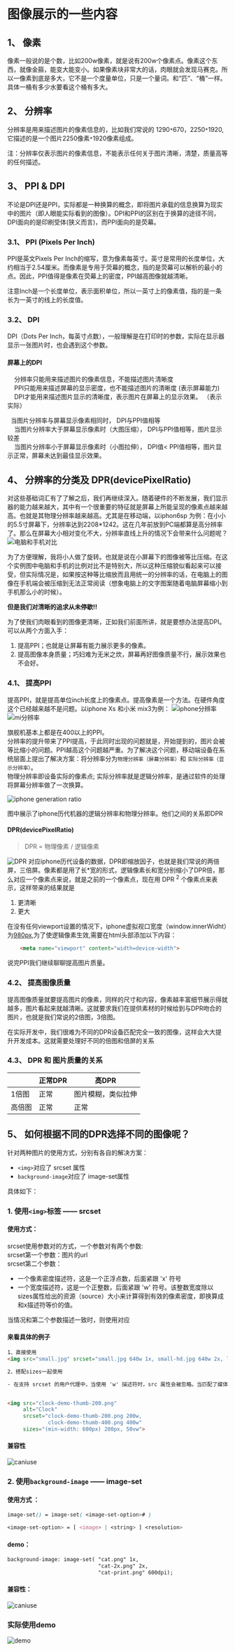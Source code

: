 # 图像展示的一些内容

## 1、 像素

  像素一般说的是个数，比如200w像素，就是说有200w个像素点。像素这个东西，就像金箍，能变大能变小。如果像素块非常大的话，肉眼就会发现马赛克。所以一像素到底是多大，它不是一个度量单位，只是一个量词。和“匹”、“桶”一样。具体一桶有多少水要看这个桶有多大。

## 2、 分辨率

  分辨率是用来描述图片的像素信息的，比如我们常说的 1290`*`670，2250`*`1920,它描述的是一个图片2250像素`*`1920像素组成。

  注：分辨率仅表示图片的像素信息，不能表示任何关于图片清晰，清楚，质量高等的任何描述。

## 3、 PPI & DPI

不论是DPI还是PPI，实际都是一种换算的概念，即将图片承载的信息换算为现实中的图片（即人眼能实际看到的图像）。DPI和PPI的区别在于换算的途径不同，DPI面向的是印刷受体(狭义而言)，而PPI面向的是荧幕。

### 3.1、 PPI (Pixels Per Inch)

PPI是英文Pixels Per Inch的缩写，意为像素每英寸。英寸是常用的长度单位，大约相当于2.54厘米。而像素是专用于荧幕的概念，指的是荧幕可以解析的最小的点。因此，PPI值得是像素在荧幕上的密度，PPI越高图像就越清晰。

注意Inch是一个长度单位，表示面积单位，所以一英寸上的像素值，指的是一条长为一英寸的线上的长度值。

### 3.2、 DPI

DPI（Dots Per Inch，每英寸点数），一般理解是在打印时的参数，实际在显示器显示一张图片时，也会遇到这个参数。

#### 屏幕上的DPI

    分辨率只能用来描述图片的像素信息，不能描述图片清晰度  
    PPI只能用来描述屏幕的显示密度，也不能描述图片的清晰度  (表示屏幕能力)  
    DPI才能用来描述图片显示的清晰度，表示图片在屏幕上的显示效果。  （表示实际）  

    当图片分辨率与屏幕显示像素相同时， DPI与PPI值相等  
    当图片分辨率大于屏幕显示像素时（大图压缩）， DPI与PPI值相等，图片显示较差  
    当图片分辨率小于屏幕显示像素时（小图拉伸）， DPI值< PPI值相等，图片显示正常，屏幕未达到最佳显示效果。

## 4、 分辨率的分类及 DPR(devicePixelRatio)
  
  对这些基础词汇有了了解之后，我们再继续深入。随着硬件的不断发展，我们显示器的能力越来越大，其中有一个很重要的特征就是屏幕上所能呈现的像素点越来越高。也就是其物理分辨率越来越高。尤其是在移动端，以iphon6sp 为例：在小小的5.5寸屏幕下，分辨率达到2208*1242。这在几年前放到PC端都算是高分辨率了。那么在屏幕大小相对变化不大，分辨率直线上升的情况下会带来什么问题呢？  
  ![电脑和手机对比](./image/same_pixel.png)  

  为了方便理解，我将小人做了旋转。也就是说在小屏幕下的图像被等比压缩。在这个实例图中电脑和手机的比例对比不是特别大，所以这种压缩貌似看起来可以接受，但实际情况是，如果按这种等比缩放而且用统一的分辨率的话，在电脑上的图像在手机端会被压缩到无法正常阅读（想象电脑上的文字图案随着电脑屏幕缩小到手机那么小的时候）。  

  **但是我们对清晰的追求从未停歇!!**

  为了使我们肉眼看到的图像更清晰，正如我们前面所讲，就是要想办法提高DPI。可以从两个方面入手：

  1. 提高PPI；也就是让屏幕有能力展示更多的像素。
  2. 提高图像本身质量；巧妇难为无米之炊，屏幕再好图像质量不行，展示效果也不会好。

### 4.1、 提高PPI

提高PPI，就是提高单位inch长度上的像素点。提高像素是一个方法。在硬件角度这个已经越来越不是问题。以iphone Xs 和小米 mix3为例：
![iphone分辨率](./image/iphone.png)
![mi分辨率](./image/mi.png)

旗舰机基本上都是在400以上的PPI。  
分辨率的提升带来了PPI提高，于此同时出现的问题就是，开始提到的，图片会被等比缩小的问题。PPI越高这个问题越严重。为了解决这个问题，移动端设备在系统层面上提出了解决方案：将分辨率分为`物理分辨率（屏幕分辨率）`和 `实际分辨率（显示分辨率）`。  
物理分辨率即设备实际的像素点; 实际分辨率就是逻辑分辨率，是通过软件的处理将屏幕分辨率做了一次换算。

![iphone generation ratio](./image/iphone_generation.png)  

图中展示了iphone历代机器的逻辑分辨率和物理分辨率。他们之间的关系即DPR

#### DPR(devicePixelRatio)

> DPR = 物理像素 / 逻辑像素

![DPR](./image/dot@2x@3x.png)
对应iphone历代设备的数据，DPR即缩放因子，也就是我们常说的两倍屏，三倍屏。像素都是用了长*宽的形式，逻辑像素长和宽分别缩小了DPR倍，那么对应一个像素点来说，就是之前的一个像素点，现在用 DPR <sup>2</sup> 个像素点来表示，这样带来的结果就是

1. 更清晰
2. 更大

在没有任何viewport设置的情况下，iphone虚拟视口宽度（window.innerWidht）为[980px](https://developer.apple.com/library/archive/documentation/AppleApplications/Reference/SafariWebContent/UsingtheViewport/UsingtheViewport.html),为了使逻辑像素生效,需要在html头部添加以下内容：

```html
    <meta name="viewport" content="width=device-width">
```

说完PPI我们继续聊聊提高图片质量。

### 4.2、 提高图像质量

提高图像质量就要提高图片的像素，同样的尺寸和内容，像素越丰富细节展示得就越多，图片看起来就越清晰。这就要求我们在提供素材的时候给到与DPR吻合的图片，也就是我们常说的2倍图，3倍图。

在实际开发中，我们很难为不同的DPR设备匹配完全一致的图像，这样会大大提升开发成本。这就需要处理好不同的倍图和倍屏的关系

### 4.3、 DPR 和 图片质量的关系

  ||正常DPR|高DPR|
  |-|-|-|
  |1倍图|正常|图片模糊，类似拉伸|
  |高倍图|正常|正常|

## 5、 如何根据不同的DPR选择不同的图像呢？

针对两种图片的使用方式，分别有各自的解决方案：

- `<img>`对应了 srcset 属性
- `background-image`对应了 image-set属性

具体如下：

### 1. 使用`<img>`标签 —— srcset  

#### 使用方式：

srcset使用参数对的方式，一个参数对有两个参数:  
srcset第一个参数：图片的url  
srcset第二个参数：

- 一个像素密度描述符，这是一个正浮点数，后面紧跟 'x' 符号
- 一个宽度描述符，这是一个正整数，后面紧跟 'w' 符号。该整数宽度除以sizes属性给出的资源（source）大小来计算得到有效的像素密度，即换算成和x描述符等价的值。

当情况和第二个参数描述一致时，则使用对应

#### 来看具体的例子

``` html
1、直接使用
<img src="small.jpg" srcset="small.jpg 640w 1x, small-hd.jpg 640w 2x, large.jpg 1x, large-hd.jpg 2x">

2、搭配sizes一起使用  

- 在支持 srcset 的用户代理中，当使用 'w' 描述符时，src 属性会被忽略。当匹配了媒体条件 (min-width: 600px) 时，图像将宽 200px，否则宽 50vw（视图宽度的50%）。  


<img src="clock-demo-thumb-200.png" 
     alt="Clock" 
     srcset="clock-demo-thumb-200.png 200w, 
             clock-demo-thumb-400.png 400w" 
     sizes="(min-width: 600px) 200px, 50vw">
```

#### 兼容性

![caniuse](./image/caniuse-srcset.png)

### 2. 使用`background-image` —— image-set

#### 使用方式 ：

```css
image-set() = image-set( <image-set-option># )

<image-set-option> = [ <image> | <string> ] <resolution>
```

#### demo：

``` html
background-image: image-set( "cat.png" 1x,
                             "cat-2x.png" 2x,
                             "cat-print.png" 600dpi);
```

#### 兼容性：

![caniuse](./image/caniuse-image-set.png)

### 实际使用demo

![demo](./image/demo.gif)